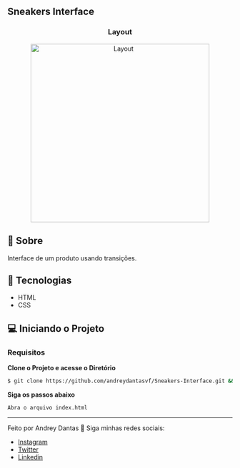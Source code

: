 ## Sneakers Interface
<h3 align="center">Layout </h3>
  <p align="center">
    <img alt="Layout" src="https://res.cloudinary.com/andreydantas/image/upload/v1659983404/Sneakers-Interface/Sneakers_Interface_r2g4o5.gif" widht="400px" height="400px">
  </p>

## 📜 Sobre
<p>
	Interface de um produto usando transições.
</p>

## 🚀 Tecnologias
- HTML
- CSS

## 💻 Iniciando o Projeto

### Requisitos

**Clone o Projeto e acesse o Diretório**

```bash
$ git clone https://github.com/andreydantasvf/Sneakers-Interface.git && cd Sneakers-Interface
```

**Siga os passos abaixo**
```bash
Abra o arquivo index.html
```
---
Feito por Andrey Dantas 👋 Siga minhas redes sociais:
- [Instagram](https://www.instagram.com/andreydantasvf/)
- [Twitter](https://twitter.com/andreydantasvf)
- [Linkedin](https://www.linkedin.com/in/andreydantasvf/)